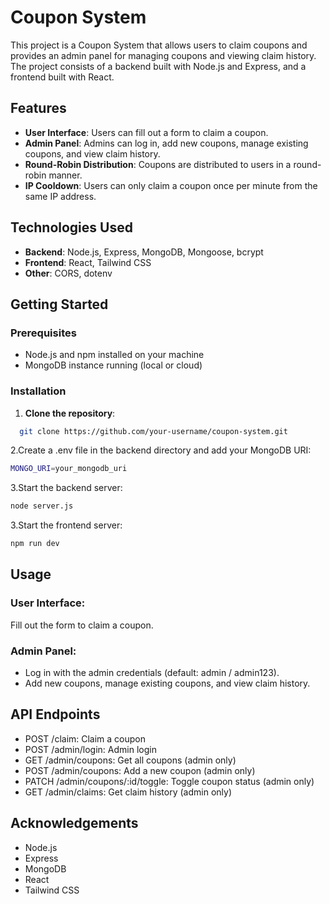 # Coupon System

This project is a Coupon System that allows users to claim coupons and provides an admin panel for managing coupons and viewing claim history. The project consists of a backend built with Node.js and Express, and a frontend built with React.

## Features

- **User Interface**: Users can fill out a form to claim a coupon.
- **Admin Panel**: Admins can log in, add new coupons, manage existing coupons, and view claim history.
- **Round-Robin Distribution**: Coupons are distributed to users in a round-robin manner.
- **IP Cooldown**: Users can only claim a coupon once per minute from the same IP address.

## Technologies Used

- **Backend**: Node.js, Express, MongoDB, Mongoose, bcrypt
- **Frontend**: React, Tailwind CSS
- **Other**: CORS, dotenv

## Getting Started

### Prerequisites

- Node.js and npm installed on your machine
- MongoDB instance running (local or cloud)

### Installation

1. **Clone the repository**:
 ```sh
   git clone https://github.com/your-username/coupon-system.git
  ```

2.Create a .env file in the backend directory and add your MongoDB URI:
   ```sh
  MONGO_URI=your_mongodb_uri
   ```
3.Start the backend server:
  ```sh
  node server.js
   ```
3.Start the frontend server:
  ```sh
  npm run dev
   ```
## Usage
### User Interface:
Fill out the form to claim a coupon.

### Admin Panel:
- Log in with the admin credentials (default: admin / admin123).
- Add new coupons, manage existing coupons, and view claim history.

## API Endpoints
- POST /claim: Claim a coupon
- POST /admin/login: Admin login
- GET /admin/coupons: Get all coupons (admin only)
- POST /admin/coupons: Add a new coupon (admin only)
- PATCH /admin/coupons/:id/toggle: Toggle coupon status (admin only)
- GET /admin/claims: Get claim history (admin only)

## Acknowledgements
- Node.js
- Express
- MongoDB
- React
- Tailwind CSS
